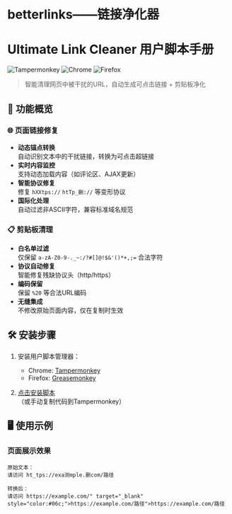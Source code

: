 # betterlinks——链接净化器
# Ultimate Link Cleaner 用户脚本手册

![Tampermonkey](https://img.shields.io/badge/Tampermonkey-Supported-brightgreen) 
![Chrome](https://img.shields.io/badge/Chrome-Supported-brightgreen) 
![Firefox](https://img.shields.io/badge/Firefox-Supported-brightgreen)

> 智能清理网页中被干扰的URL，自动生成可点击链接 + 剪贴板净化

## 📜 功能概览

### 🌐 页面链接修复
- **动态锚点转换**  
  自动识别文本中的干扰链接，转换为可点击超链接
- **实时内容监控**  
  支持动态加载内容（如评论区、AJAX更新）
- **智能协议修复**  
  修复 `hXXtps://` `htTp_删://` 等变形协议
- **国际化处理**  
  自动过滤非ASCII字符，兼容标准域名规范

### 📋 剪贴板清理
- **白名单过滤**  
  仅保留 `a-zA-Z0-9-._~:/?#[]@!$&'()*+,;=` 合法字符
- **协议自动修复**  
  智能修复残缺协议头（http/https）
- **编码保留**  
  保留 `%20` 等合法URL编码
- **无缝集成**  
  不修改原始页面内容，仅在复制时生效

## 🛠️ 安装步骤

1. 安装用户脚本管理器：
   - Chrome: [Tampermonkey](https://chrome.google.com/webstore/detail/tampermonkey/dhdgffkkebhmkfjojejmpbldmpobfkfo)
   - Firefox: [Greasemonkey](https://addons.mozilla.org/firefox/addon/greasemonkey/)

2. [点击安装脚本](https://your-domain.com/link-cleaner.user.js)  
   （或手动复制代码到Tampermonkey）

## 🖥️ 使用示例

### 页面展示效果
```text
原始文本：
请访问 ht_tps://exa测mple.删com/路径

转换后：
请访问 https://example.com/" target="_blank" style="color:#06c;">https://example.com/路径">https://example.com/路径
